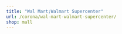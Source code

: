 ```yaml
---
title: "Wal Mart;Walmart Supercenter"
url: /corona/wal-mart-walmart-supercenter/
shop: mall
---
```

